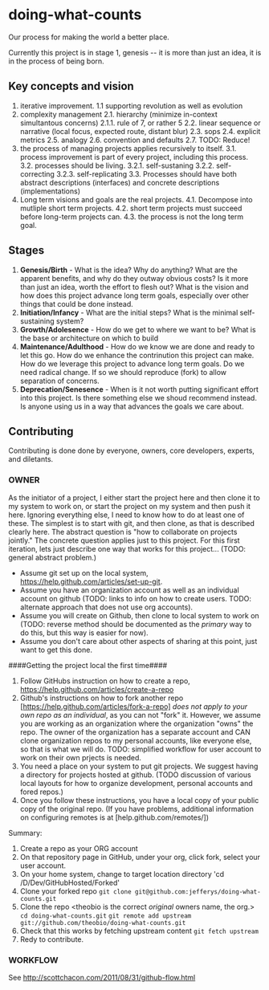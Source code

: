 doing-what-counts
=================

Our process for making the world a better place.

Currently this project is in stage 1, genesis -- it is more than just an idea, it is in the process of being born.

Key concepts and vision
-----------------------

  1. iterative improvement.
    1.1 supporting revolution as well as evolution
  2. complexity management
    2.1. hierarchy (minimize in-context simultantous concerns)
      2.1.1. rule of 7, or rather 5
    2.2. linear sequence or narrative (local focus, expected route, distant blur)
    2.3. sops
    2.4. explicit metrics
    2.5. analogy
    2.6. convention and defaults
    2.7. TODO: Reduce!
  3. the process of managing projects applies recursively to itself.
    3.1. process improvement is part of every project, including this process.
    3.2. processes should be living.
      3.2.1. self-sustaning
      3.2.2. self-correcting
      3.2.3. self-replicating
    3.3. Processes should have both abstract descriptions (interfaces) and concrete descriptions (implementations)
  4. Long term visions and goals are the real projects.
    4.1. Decompose into mutliple short term projects.
    4.2. short term projects must succeed before long-term projects can.
    4.3. the process is not the long term goal.

Stages
------

1. **Genesis/Birth**         - What is the idea? Why do anything? What are the apparent benefits, and why do they outway
obvious costs? Is it more than just an idea, worth the effort to flesh out? What is the vision and how does this project
advance long term goals, especially over other things that could be done instead.
2. **Initiation/Infancy**    - What are the initial steps? What is the minimal self-sustaining system?
3. **Growth/Adolesence**     - How do we get to where we want to be? What is the base or architecture on which to build
4. **Maintenance/Adulthood** - How do we know we are done and ready to let this go. How do we enhance the contrinution this project can make.
How do we leverage this project to advance long term goals. Do we need radical change.
If so we should reproduce (fork) to allow separation of concerns.
5. **Deprecation/Senesence** - When is it not worth putting significant effort into this project. Is there something else we shoud recommend instead.
Is anyone using us in a way that advances the goals we care about.

Contributing
------------

Contributing is done done by everyone, owners, core developers, experts, and diletants.

### OWNER ###

As the initiator of a project, I either start the project here and then clone it to my system to work on,
or start the project on my system and then push it here. Ignoring everything else, I need to know how to
do at least one of these. The simplest is to start with git, and then clone, as that is described clearly
here. The abstract question is "how to collaborate on projects jointly." The concrete question applies
just to this project. For this first iteration, lets just describe one way that works for this project...
(TODO: general abstract problem.)

 * Assume git set up on the local system, https://help.github.com/articles/set-up-git.
 * Assume you have an organization account as well as an individual account on github
(TODO: links to info on how to create users. TODO: alternate approach that does not use org accounts).
 * Assume you will create on  Github, then clone to local system to work on
(TODO: reverse method should be documented as the *primary* way to do this, but this way is easier for now).
 * Assume you don't care about other aspects of sharing at this point, just want to get this done.

####Getting the project local the first time####

 1. Follow GitHubs instruction on how to create a repo, https://help.github.com/articles/create-a-repo
 2. Github's instructions on how to fork another repo [https://help.github.com/articles/fork-a-repo]
*does not apply to your own repo as an individual*, as you can not "fork" it. However, we assume
you are working as an organization where the organization "owns" the repo. The owner of the organization
has a separate account and CAN clone organization repos to my personal accounts, like everyone else,
so that is what we will do. TODO: simplified workflow for user account to work on their own prjects is needed.
 3. You need a place on your system to put git projects. We suggest having a directory for projects hosted at
github. (TODO discussion of various local layouts for how to organize development, personal accounts and fored repos.)
 4. Once you follow these instructions, you have a local copy of your public copy of the original repo.
(If you have problems, additional information on configuring remotes is at [help.github.com/remotes/])

Summary:
 1. Create a repo as your ORG account
 2. On that repository page in GitHub, under your org, click fork, select your user account.
 3. On your home system, change to target location directory
   'cd /D/Dev/GitHubHosted/Forked'
 4. Clone your forked repo <jefferys is replaced by your account name>
  `git clone git@github.com:jefferys/doing-what-counts.git`
 5. Clone the repo <theobio is the correct *original* owners name, the org.>
  `cd doing-what-counts.git`
  `git remote add upstream git://github.com/theobio/doing-what-counts.git`
 6. Check that this works by fetching upstream content
  `git fetch upstream`
 7. Redy to contribute.

### WORKFLOW ###
See http://scottchacon.com/2011/08/31/github-flow.html

